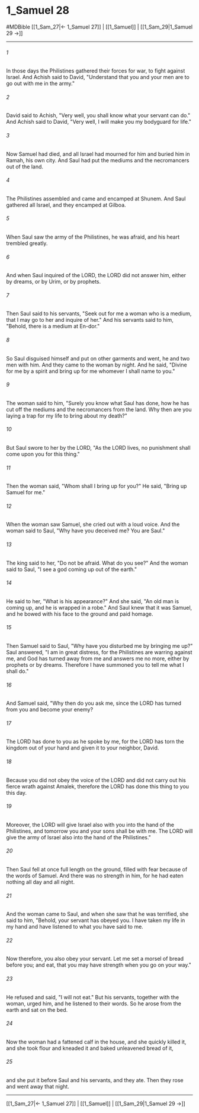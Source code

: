 # 1_Samuel 28
#MDBible
[[1_Sam_27|← 1_Samuel 27]] | [[1_Samuel]] | [[1_Sam_29|1_Samuel 29 →]]

***

###### 1 

In those days the Philistines gathered their forces for war, to fight against Israel. And Achish said to David, "Understand that you and your men are to go out with me in the army." 

###### 2 

David said to Achish, "Very well, you shall know what your servant can do." And Achish said to David, "Very well, I will make you my bodyguard for life." 

###### 3 

Now Samuel had died, and all Israel had mourned for him and buried him in Ramah, his own city. And Saul had put the mediums and the necromancers out of the land. 

###### 4 

The Philistines assembled and came and encamped at Shunem. And Saul gathered all Israel, and they encamped at Gilboa. 

###### 5 

When Saul saw the army of the Philistines, he was afraid, and his heart trembled greatly. 

###### 6 

And when Saul inquired of the LORD, the LORD did not answer him, either by dreams, or by Urim, or by prophets. 

###### 7 

Then Saul said to his servants, "Seek out for me a woman who is a medium, that I may go to her and inquire of her." And his servants said to him, "Behold, there is a medium at En-dor." 

###### 8 

So Saul disguised himself and put on other garments and went, he and two men with him. And they came to the woman by night. And he said, "Divine for me by a spirit and bring up for me whomever I shall name to you." 

###### 9 

The woman said to him, "Surely you know what Saul has done, how he has cut off the mediums and the necromancers from the land. Why then are you laying a trap for my life to bring about my death?" 

###### 10 

But Saul swore to her by the LORD, "As the LORD lives, no punishment shall come upon you for this thing." 

###### 11 

Then the woman said, "Whom shall I bring up for you?" He said, "Bring up Samuel for me." 

###### 12 

When the woman saw Samuel, she cried out with a loud voice. And the woman said to Saul, "Why have you deceived me? You are Saul." 

###### 13 

The king said to her, "Do not be afraid. What do you see?" And the woman said to Saul, "I see a god coming up out of the earth." 

###### 14 

He said to her, "What is his appearance?" And she said, "An old man is coming up, and he is wrapped in a robe." And Saul knew that it was Samuel, and he bowed with his face to the ground and paid homage. 

###### 15 

Then Samuel said to Saul, "Why have you disturbed me by bringing me up?" Saul answered, "I am in great distress, for the Philistines are warring against me, and God has turned away from me and answers me no more, either by prophets or by dreams. Therefore I have summoned you to tell me what I shall do." 

###### 16 

And Samuel said, "Why then do you ask me, since the LORD has turned from you and become your enemy? 

###### 17 

The LORD has done to you as he spoke by me, for the LORD has torn the kingdom out of your hand and given it to your neighbor, David. 

###### 18 

Because you did not obey the voice of the LORD and did not carry out his fierce wrath against Amalek, therefore the LORD has done this thing to you this day. 

###### 19 

Moreover, the LORD will give Israel also with you into the hand of the Philistines, and tomorrow you and your sons shall be with me. The LORD will give the army of Israel also into the hand of the Philistines." 

###### 20 

Then Saul fell at once full length on the ground, filled with fear because of the words of Samuel. And there was no strength in him, for he had eaten nothing all day and all night. 

###### 21 

And the woman came to Saul, and when she saw that he was terrified, she said to him, "Behold, your servant has obeyed you. I have taken my life in my hand and have listened to what you have said to me. 

###### 22 

Now therefore, you also obey your servant. Let me set a morsel of bread before you; and eat, that you may have strength when you go on your way." 

###### 23 

He refused and said, "I will not eat." But his servants, together with the woman, urged him, and he listened to their words. So he arose from the earth and sat on the bed. 

###### 24 

Now the woman had a fattened calf in the house, and she quickly killed it, and she took flour and kneaded it and baked unleavened bread of it, 

###### 25 

and she put it before Saul and his servants, and they ate. Then they rose and went away that night. 

***

[[1_Sam_27|← 1_Samuel 27]] | [[1_Samuel]] | [[1_Sam_29|1_Samuel 29 →]]
